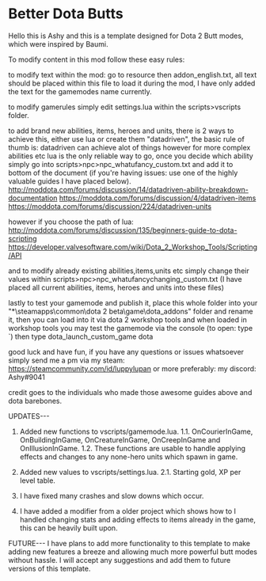# Better Dota Butts
Hello this is Ashy and this is a template designed for Dota 2 Butt modes, which were inspired by Baumi.

To modify content in this mod follow these easy rules:

to modify text within the mod: go to resource then addon_english.txt, all text should be placed within this file to load it during the mod, I have only added the text for the gamemodes name currently.

to modify gamerules simply edit settings.lua within the scripts>vscripts folder.

to add brand new abilities, items, heroes and units, there is 2 ways to achieve this, either use lua or create them "datadriven", the basic rule of thumb is: datadriven can achieve alot of things however for more complex abilities etc lua is the only reliable way to go, once you decide which ability simply go into scripts>npc>npc_whatufancy_custom.txt and add it to bottom of the document (if you're having issues: use one of the highly valuable guides I have placed below).
http://moddota.com/forums/discussion/14/datadriven-ability-breakdown-documentation
https://moddota.com/forums/discussion/4/datadriven-items
https://moddota.com/forums/discussion/224/datadriven-units

however if you choose the path of lua:
http://moddota.com/forums/discussion/135/beginners-guide-to-dota-scripting
https://developer.valvesoftware.com/wiki/Dota_2_Workshop_Tools/Scripting/API

and to modify already existing abilities,items,units etc simply change their values within scripts>npc>npc_whatufancychanging_custom.txt (I have placed all current abilities, items, heroes and units into these files)

lastly to test your gamemode and publish it, place this whole folder into your "*\steamapps\common\dota 2 beta\game\dota_addons" folder and rename it, then you can load into it via dota 2 workshop tools and when loaded in workshop tools you may test the gamemode via the console (to open: type `) then type dota_launch_custom_game <nameofyourmodsfolder> dota


good luck and have fun, if you have any questions or issues whatsoever simply send me a pm via my steam: https://steamcommunity.com/id/luppylupan or more preferably: my discord: Ashy#9041

credit goes to the individuals who made those awesome guides above and dota barebones.



UPDATES---
1. Added new functions to vscripts/gamemode.lua.
1.1. OnCourierInGame, OnBuildingInGame, OnCreatureInGame, OnCreepInGame and OnIllusionInGame.
1.2. These functions are usable to handle applying effects and changes to any none-hero units which spawn in game.

2. Added new values to vscripts/settings.lua.
2.1. Starting gold, XP per level table.

3. I have fixed many crashes and slow downs which occur.

4. I have added a modifier from a older project which shows how to I handled changing stats and adding effects to items already in the game, this can be heavily built upon.

FUTURE---
I have plans to add more functionality to this template to make adding new features a breeze and allowing much more powerful butt modes without hassle.
I will accept any suggestions and add them to future versions of this template.
